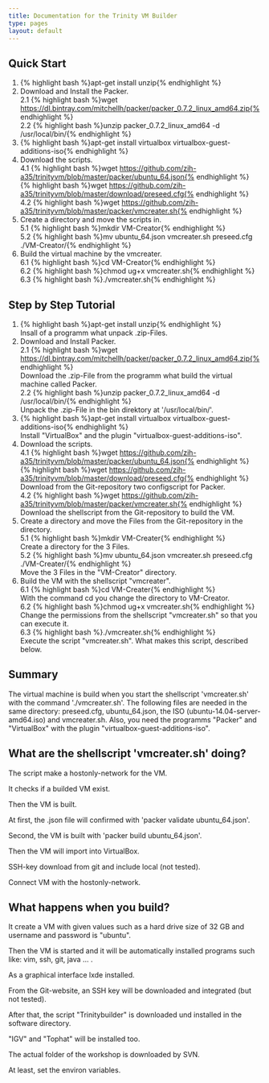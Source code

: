 ```yaml
---
title: Documentation for the Trinity VM Builder
type: pages
layout: default
---
```


Quick Start
-----------

1. {% highlight bash %}apt-get install unzip{% endhighlight %}  
2. Download and Install the Packer.  
2.1  {% highlight bash %}wget https://dl.bintray.com/mitchellh/packer/packer_0.7.2_linux_amd64.zip{% endhighlight %}  
2.2  {% highlight bash %}unzip packer_0.7.2_linux_amd64 -d /usr/local/bin/{% endhighlight %}  
3.  {% highlight bash %}apt-get install virtualbox virtualbox-guest-additions-iso{% endhighlight %}  
4. Download the scripts.  
4.1  {% highlight bash %}wget https://github.com/zih-a35/trinityvm/blob/master/packer/ubuntu_64.json{% endhighlight %}  
	 {% highlight bash %}wget https://github.com/zih-a35/trinityvm/blob/master/download/preseed.cfg{% endhighlight %}  
4.2  {% highlight bash %}wget https://github.com/zih-a35/trinityvm/blob/master/packer/vmcreater.sh{% endhighlight %}  
5. Create a directory and move the scripts in.  
5.1  {% highlight bash %}mkdir VM-Creator{% endhighlight %}  
5.2  {% highlight bash %}mv ubuntu_64.json vmcreater.sh preseed.cfg ./VM-Creator/{% endhighlight %}  
6. Build the virtual machine by the vmcreater.  
6.1  {% highlight bash %}cd VM-Creator{% endhighlight %}  
6.2  {% highlight bash %}chmod ug+x vmcreater.sh{% endhighlight %}  
6.3  {% highlight bash %}./vmcreater.sh{% endhighlight %}  




Step by Step Tutorial
---------------------

1. {% highlight bash %}apt-get install unzip{% endhighlight %}  
	Insall of a programm what unpack .zip-Files.  
2. Download and Install Packer.  
2.1 {% highlight bash %}wget https://dl.bintray.com/mitchellh/packer/packer_0.7.2_linux_amd64.zip{% endhighlight %}  
	Download the .zip-File from the programm what build the virtual machine called Packer.  
2.2 {% highlight bash %}unzip packer_0.7.2_linux_amd64 -d /usr/local/bin/{% endhighlight %}  
	Unpack the .zip-File in the bin direktory at '/usr/local/bin/'.  
3. {% highlight bash %}apt-get install virtualbox virtualbox-guest-additions-iso{% endhighlight %}  
	Install "VirtualBox" and the plugin "virtualbox-guest-additions-iso".  
4. Download the scripts.  
4.1 {% highlight bash %}wget https://github.com/zih-a35/trinityvm/blob/master/packer/ubuntu_64.json{% endhighlight %}  
	{% highlight bash %}wget https://github.com/zih-a35/trinityvm/blob/master/download/preseed.cfg{% endhighlight %}  
	Download from the Git-repository two configscript for Packer.  
4.2 {% highlight bash %}wget https://github.com/zih-a35/trinityvm/blob/master/packer/vmcreater.sh{% endhighlight %}  
	Download the shellscript from the Git-repository to build the VM.  
5. Create a directory and move the Files from the Git-repository in the directory.  
5.1 {% highlight bash %}mkdir VM-Creater{% endhighlight %}  
	Create a directory for the 3 Files.  
5.2 {% highlight bash %}mv ubuntu_64.json vmcreater.sh preseed.cfg ./VM-Creater/{% endhighlight %}  
	Move the 3 Files in the "VM-Creator" directory.  
6. Build the VM with the shellscript "vmcreater".  
6.1 {% highlight bash %}cd VM-Creater{% endhighlight %}  
	With the command cd you change the directory to VM-Creator.  
6.2 {% highlight bash %}chmod ug+x vmcreater.sh{% endhighlight %}  
	Change the permissions from the shellscript "vmcreater.sh" so that you can execute it.  
6.3 {% highlight bash %}./vmcreater.sh{% endhighlight %}  
	Execute the script "vmcreater.sh". What makes this script, described below.  




Summary
-------

The virtual machine is build when you start the shellscript 'vmcreater.sh' with the command './vmcreater.sh'.
The following files are needed in the same directory: preseed.cfg, ubuntu_64.json, the ISO (ubuntu-14.04-server-amd64.iso) and vmcreater.sh.
Also, you need the programms "Packer" and "VirtualBox" with the plugin "virtualbox-guest-additions-iso".




What are the shellscript 'vmcreater.sh' doing?
----------------------------------------------

The script make a hostonly-network for the VM.

It checks if a builded VM exist.

Then the VM is built.

At first, the .json file will confirmed with 'packer validate ubuntu_64.json'.

Second, the VM is built with 'packer build ubuntu_64.json'.

Then the VM will import into VirtualBox.

SSH-key download from git and include local (not tested).

Connect VM with the hostonly-network.




What happens when you build?
----------------------------

It create a VM with given values such as a hard drive size of 32 GB and username and password is "ubuntu".

Then the VM is started and it will be automatically installed programs such like: vim, ssh, git, java ... .

As a graphical interface lxde installed.

From the Git-website, an SSH key will be downloaded and integrated (but not tested).

After that, the script "Trinitybuilder" is downloaded und installed in the software directory.

"IGV" and "Tophat" will be installed too.

The actual folder of the workshop is downloaded by SVN.

At least, set the environ variables.




